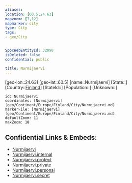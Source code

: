 ```yaml
---
aliases: 
location: [60.5,24.63]
mapzoom: [7,12] 
mapmarker: city 
type: City
tags:
- geo/City


SpocWebEntityId: 32990
isDeleted: false
confidential: public

title: Nurmijaervi
---
```

[geo-lon::24.63]
[geo-lat::60.5]
[name::Nurmijaervi]
[State::]
[Country::[Finland](geo/Continent/Europe/Finland.md)]
[StateId::]
[Population::]
[Unknown::]


```leaflet
id: Nurmijaervi
coordinates: [Nurmijaervi](geo/Continent/Europe/Finland/City/Nurmijaervi.md)
markerFile: [Nurmijaervi](geo/Continent/Europe/Finland/City/Nurmijaervi.md)
defaultZoom: 11 
maxZoom: 18
```


## Confidential Links & Embeds: 
- [Nurmijaervi](../../../../../../_public/geo/Continent/Europe/Finland/City/Nurmijaervi.md) 
- [Nurmijaervi.internal](../../../../../../_internal/geo/Continent/Europe/Finland/City/Nurmijaervi.internal.md) 
- [Nurmijaervi.protect](../../../../../../_protect/geo/Continent/Europe/Finland/City/Nurmijaervi.protect.md) 
- [Nurmijaervi.private](../../../../../../_private/geo/Continent/Europe/Finland/City/Nurmijaervi.private.md) 
- [Nurmijaervi.personal](../../../../../../_personal/geo/Continent/Europe/Finland/City/Nurmijaervi.personal.md) 
- [Nurmijaervi.secret](../../../../../../_secret/geo/Continent/Europe/Finland/City/Nurmijaervi.secret.md) 
